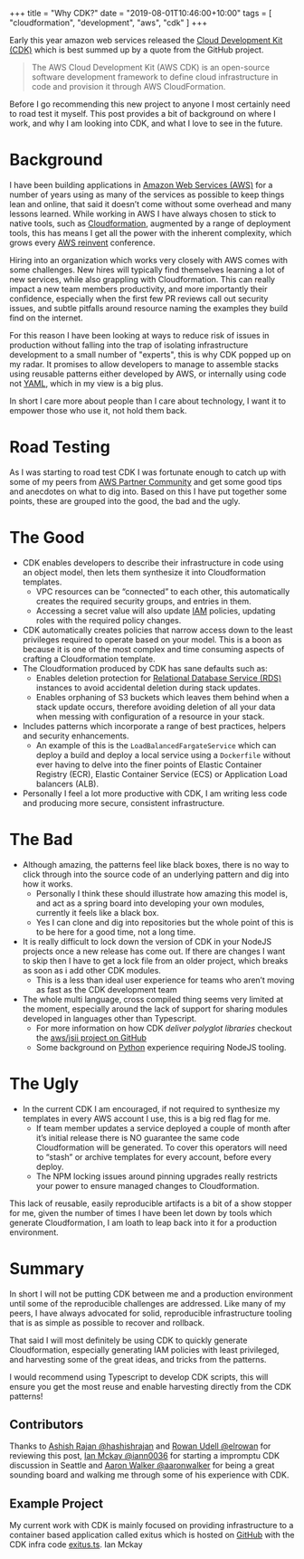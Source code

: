 +++
title = "Why CDK?"
date = "2019-08-01T10:46:00+10:00"
tags = [ "cloudformation", "development", "aws", "cdk" ]
+++

Early this year amazon web services released the [Cloud Development Kit (CDK)](https://aws.amazon.com/cdk/) which is best summed up by a quote from the GitHub project.

> The AWS Cloud Development Kit (AWS CDK) is an open-source software development framework to define cloud infrastructure in code and provision it through AWS CloudFormation.

Before I go recommending this new project to anyone I most certainly need to road test it myself. This post provides a bit of background on where I work, and why I am looking into CDK, and what I love to see in the future.

# Background

I have been building applications in [Amazon Web Services (AWS)](https://aws.amazon.com/) for a number of years using as many of the services as possible to keep things lean and online, that said it doesn’t come without some overhead and many lessons learned. While working in AWS I have always chosen to stick to native tools, such as [Cloudformation](https://aws.amazon.com/cloudformation/), augmented by a range of deployment tools, this has means I get all the power with the inherent complexity, which grows every [AWS reinvent](https://reinvent.awsevents.com/) conference.

Hiring into an organization which works very closely with AWS comes with some challenges. New hires will typically find themselves learning a lot of new services, while also grappling with Cloudformation. This can really impact a new team members productivity, and more importantly their confidence, especially when the first few PR reviews call out security issues, and subtle pitfalls around resource naming the examples they build find on the internet.

For this reason I have been looking at ways to reduce risk of issues in production without falling into the trap of isolating infrastructure development to a small number of "experts", this is why CDK popped up on my radar. It promises to allow developers to manage to assemble stacks using reusable patterns either developed by AWS, or internally using code not [YAML](https://en.wikipedia.org/wiki/YAML), which in my view is a big plus.

In short I care more about people than I care about technology, I want it to empower those who use it, not hold them back.

# Road Testing

As I was starting to road test CDK I was fortunate enough to catch up with some of my peers from [AWS Partner Community](https://aws.amazon.com/partners/ambassadors/) and get some good tips and anecdotes on what to dig into. Based on this I have put together some points, these are grouped into the good, the bad and the ugly.

# The Good
- CDK enables developers to describe their infrastructure in code using an object model, then lets them synthesize it into Cloudformation templates. 
    - VPC resources can be “connected” to each other, this automatically creates the required security groups, and entries in them.
    - Accessing a secret value will also update [IAM](https://aws.amazon.com/iam/) policies, updating roles with the required policy changes.
- CDK automatically creates policies that narrow access down to the least privileges required to operate based on your model. This is a boon as because it is one of the most complex and time consuming aspects of crafting a Cloudformation template.
- The Cloudformation produced by CDK has sane defaults such as:
    - Enables deletion protection for [Relational Database Service (RDS)](https://aws.amazon.com/rds/) instances to avoid accidental deletion during stack updates.
    - Enables orphaning of S3 buckets which leaves them behind when a stack update occurs, therefore avoiding deletion of all your data when messing with configuration of a resource in your stack.
- Includes patterns which incorporate a range of best practices, helpers and security enhancements. 
    - An example of this is the `LoadBalancedFargateService` which can deploy a build and deploy a local service using a `Dockerfile` without ever having to delve into the finer points of Elastic Container Registry (ECR), Elastic Container Service (ECS) or Application Load balancers (ALB).
- Personally I feel a lot more productive with CDK, I am writing less code and producing more secure, consistent infrastructure.

# The Bad
- Although amazing, the patterns feel like black boxes, there is no way to click through into the source code of an underlying pattern and dig into how it works.
    - Personally I think these should illustrate how amazing this model is, and act as a spring board into developing your own modules, currently it feels like a black box.
    - Yes I can clone and dig into repositories but the whole point of this is to be here for a good time, not a long time.
- It is really difficult to lock down the version of CDK in your NodeJS projects once a new release has come out. If there are changes I want to skip then I have to get a lock file from an older project, which breaks as soon as i add other CDK modules.
    - This is a less than ideal user experience for teams who aren’t moving as fast as the CDK development team
- The whole multi language, cross compiled thing seems very limited at the moment, especially around the lack of support for sharing modules developed in languages other than Typescript. 
    - For more information on how CDK *deliver polyglot libraries* checkout the [aws/jsii project on GitHub](https://github.com/aws/jsii)
    - Some background on [Python](https://github.com/aws/aws-cdk/issues/972#issuecomment-502715577) experience requiring NodeJS tooling.

# The Ugly
- In the current CDK I am encouraged, if not required to synthesize my templates in every AWS account I use, this is a big red flag for me.
    - If team member updates a service deployed a couple of month after it’s initial release there is NO guarantee the same code Cloudformation will be generated. To cover this operators will need to “stash” or archive templates for every account, before every deploy.
    - The NPM locking issues around pinning upgrades really restricts your power to ensure managed changes to Cloudformation.

This lack of reusable, easily reproducible artifacts is a bit of a show stopper for me, given the number of times I have been let down by tools which generate Cloudformation, I am loath to leap back into it for a production environment.

# Summary

In short I will not be putting CDK between me and a production environment until some of the reproducible challenges are addressed. Like many of my peers, I have always advocated for solid, reproducible infrastructure tooling that is as simple as possible to recover and rollback. 

That said I will most definitely be using CDK to quickly generate Cloudformation, especially generating IAM policies with least privileged, and harvesting some of the great ideas, and tricks from the patterns.

I would recommend using Typescript to develop CDK scripts, this will ensure you get the most reuse and enable harvesting directly from the CDK patterns!

## Contributors

Thanks to [Ashish Rajan @hashishrajan](https://twitter.com/hashishrajan) and [Rowan Udell @elrowan](https://twitter.com/elrowan) for reviewing this post, [Ian Mckay @iann0036](https://twitter.com/iann0036) for starting a impromptu CDK discussion in Seattle and [Aaron Walker @aaronwalker](https://twitter.com/aaronwalker) for being a great sounding board and walking me through some of his experience with CDK.

## Example Project

My current work with CDK is mainly focused on providing infrastructure to a container based application called exitus which is hosted on [GitHub](https://github.com/wolfeidau/exitus) with the CDK infra code [exitus.ts](https://github.com/wolfeidau/exitus/blob/master/infra/exitus.ts).
Ian Mckay